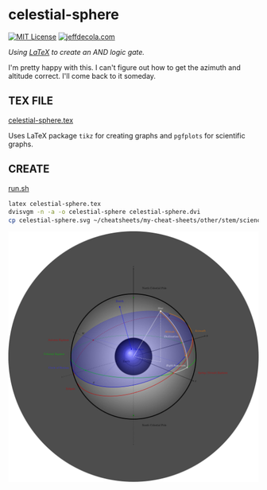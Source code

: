 # celestial-sphere

[![MIT License](http://img.shields.io/:license-mit-blue.svg)](http://jeffdecola.mit-license.org)
[![jeffdecola.com](https://img.shields.io/badge/website-jeffdecola.com-blue)](https://jeffdecola.com)

_Using
[LaTeX](https://github.com/JeffDeCola/my-cheat-sheets/tree/master/software/development/languages/latex-cheat-sheet/)
to create an AND logic gate._

I'm pretty happy with this.  I can't figure out how to get the azimuth and
altitude correct.  I'll come back to it someday.

## TEX FILE

[celestial-sphere.tex](celestial-sphere.tex)

Uses LaTeX package `tikz` for creating graphs
and `pgfplots` for scientific graphs.

## CREATE

[run.sh](run.sh)

```bash
latex celestial-sphere.tex
dvisvgm -n -a -o celestial-sphere celestial-sphere.dvi
cp celestial-sphere.svg ~/cheatsheets/my-cheat-sheets/other/stem/science/earth-and-space-science/astronomy-cheat-sheet/pgfplots-pics/.
```

<p align="center">
    <img src="celestial-sphere.svg"
    align="middle"
</p>
